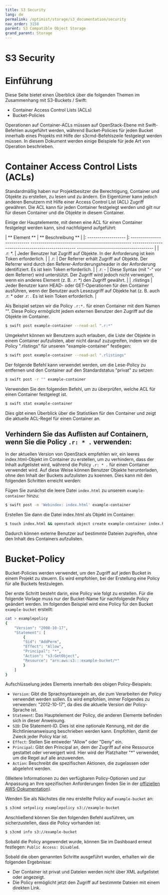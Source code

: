 ```yaml
---
title: S3 Security
lang: de
permalink: /optimist/storage/s3_documentation/security
nav_order: 3150
parent: S3 Compatible Object Storage
grand_parent: Storage
---
```


S3 Security
============

# Einführung

Diese Seite bietet einen Überblick über die folgenden Themen im Zusammenhang mit S3-Buckets / Swift:
* Container Access Control Lists (ACLs)
* Bucket-Policies

Operationen auf Container-ACLs müssen auf OpenStack-Ebene mit Swift-Befehlen ausgeführt werden, während Bucket-Policies für jeden Bucket innerhalb eines Projekts mit Hilfe der s3cmd-Befehlszeile festgelegt werden müssen. In diesem Dokument werden einige Beispiele für jede Art von Operation beschrieben.

# Container Access Control Lists (ACLs)

Standardmäßig haben nur Projektbesitzer die Berechtigung, Container und Objekte zu erstellen, zu lesen und zu ändern. Ein Eigentümer kann jedoch anderen Benutzern mit Hilfe einer Access Control List (ACL) Zugriff gewähren. Die ACL kann für jeden Container festgelegt werden und gilt nur für diesen Container und die Objekte in diesem Container.

Einige der Hauptelemente, mit denen eine ACL für einen Container festgelegt werden kann, sind nachfolgend aufgeführt:

| ** Element ** | ** Beschreibung ** |
|: ------------------- |: --------------------------- -------------------------------------------------- -------------------------------------------------- -------------------------------------- |
| .r: *. | Jeder Benutzer hat Zugriff auf Objekte. In der Anforderung ist kein Token erforderlich. |
| .r: <Referrer> | Der Referrer erhält Zugriff auf Objekte. Der Referrer wird durch den Referer-Anforderungsheader in der Anforderung identifiziert. Es ist kein Token erforderlich. |
| .r: - <Referrer> | Diese Syntax (mit "-" vor dem Referrer) wird unterstützt. Der Zugriff wird jedoch nicht verweigert, wenn ein anderes Element (z. B. .r: *) den Zugriff gewährt. |
| .rlistings | Jeder Benutzer kann HEAD- oder GET-Operationen für den Container ausführen, wenn der Benutzer auch Lesezugriff auf Objekte hat (z. B. auch .r: * oder .r: <Referrer>. Es ist kein Token erforderlich. |

Als Beispiel setzen wir die Policy `.r:*.` für einen Container mit dem Namen "<example-container>". Diese Policy ermöglicht jedem externen Benutzer den Zugriff auf die Objekte im Container.

```bash
$ swift post example-container --read-acl ".r:*"
```

Umgekehrt können wir Benutzern auch erlauben, die Liste der Objekte in einem Container aufzulisten, aber nicht darauf zuzugreifen, indem wir die Policy ".rlistings" für unseren "example-container" festlegen:

```bash
$ swift post example-container --read-acl ".rlistings"
```

Der folgende Befehl kann verwendet werden, um die Lese-Policy zu entfernen und den Container auf den Standardstatus "privat" zu setzen:

```bash
$ swift post -r "" example-container
```

Verwenden Sie den folgenden Befehl, um zu überprüfen, welche ACL für einen Container festgelegt ist.

```bash
$ swift stat example-container
```

Dies gibt einen Überblick über die Statistiken für den Container und zeigt die aktuelle ACL-Regel für einen Container an.


## Verhindern Sie das Auflisten auf Containern, wenn Sie die Policy `.r: * .` verwenden:

In der aktuellen Version von OpenStack empfehlen wir, ein leeres index.html-Objekt im Container zu erstellen, um zu verhindern, dass der Inhalt aufgelistet wird, während die Policy `.r: * .` für einen Container verwendet wird. Auf diese Weise können Benutzer Objekte herunterladen, ohne den Inhalt der Buckets aufzulisten zu koennen. Dies kann mit den folgenden Schritten erreicht werden:

Fügen Sie zunächst die leere Datei `index.html` zu unserem `example-container` hinzu:

```bash
$ swift post -m 'Webindex: index.html' example-container
```

Erstellen Sie dann die Datei index.html als Objekt im Container:

```bash
$ touch index.html && openstack object create example-container index.html
```

Dadurch können externe Benutzer auf bestimmte Dateien zugreifen, ohne den Inhalt des Containers aufzulisten.


# Bucket-Policy

Bucket-Policies werden verwendet, um den Zugriff auf jeden Bucket in einem Projekt zu steuern. Es wird empfohlen, bei der Erstellung eine Policy für alle Buckets festzulegen.

Der erste Schritt besteht darin, eine Policy wie folgt zu erstellen. Für die folgende Vorlage muss nur der Bucket-Name für nachfolgende Policy geändert werden. Im folgenden Beispiel wird eine Policy für den Bucket `example-bucket` erstellt:

```bash
cat > examplepolicy
{
    "Version": "2008-10-17",
    "Statement": [
        {
        "Sid": "AddPerm",
        "Effect": "Allow",
        "Principal": "*",
        "Action": "s3:GetObject",
        "Resource": "arn:aws:s3:::example-bucket/*"
        }
    ]
}
```

Aufschlüsselung jedes Elements innerhalb des obigen Policy-Beispiels:

* `Version`: Gibt die Sprachsyntaxregeln an, die zum Verarbeiten der Policy verwendet werden sollen. Es wird empfohlen, immer Folgendes zu verwenden: "2012-10-17", da dies die aktuelle Version der Policy-Sprache ist.
* `Statement`: Das Hauptelement der Policy, die anderen Elemente befinden sich in dieser Anweisung.
* `SID`: Die Statement-ID. Dies ist eine optionale Kennung, mit der die Richtlinienanweisung beschrieben werden kann. Empfohlen, damit der Zweck jeder Policy klar ist.
* `Effect`: Stellen Sie entweder "Allow" oder "Deny" ein.
* `Principal`: Gibt den Principal an, dem der Zugriff auf eine Ressource gestattet oder verweigert wird. Hier wird der Platzhalter "*" verwendet, um die Regel auf alle anzuwenden.
* `Action`: Beschreibt die spezifischen Aktionen, die zugelassen oder abgelehnt werden.

(Weitere Informationen zu den verfügbaren Policy-Optionen und zur Anpassung an Ihre spezifischen Anforderungen finden Sie in der [offiziellen AWS-Dokumentation](https://docs.aws.amazon.com/IAM/latest/UserGuide/reference_policies_elements.html)).

Wenden Sie als Nächstes die neu erstellte Policy auf `example-bucket` an:
```bash
$ s3cmd setpolicy examplepolicy s3://example-bucket
```

Anschließend können Sie den folgenden Befehl ausführen, um sicherzustellen, dass die Policy vorhanden ist:

```bash
$ s3cmd info s3://example-bucket
```

Sobald die Policy angewendet wurde, können Sie im Dashboard erneut festlegen: `Public Access: Disabled`.

Sobald die oben genannten Schritte ausgeführt wurden, erhalten wir die folgenden Ergebnisse:
- Der Container ist privat und Dateien werden nicht über XML aufgelistet oder angezeigt.
- Die Policy ermöglicht jetzt den Zugriff auf bestimmte Dateien mit einem direkten Link.
